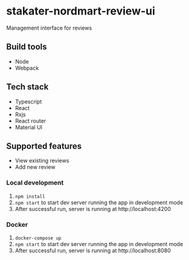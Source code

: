 # stakater-nordmart-review-ui
Management interface for reviews
 
## Build tools

- Node
- Webpack

## Tech stack

- Typescript
- React
- Rxjs
- React router
- Material UI

## Supported features

- View existing reviews
- Add new review

### Local development

1. `npm install`
2. `npm start` to start dev server running the app in development mode
2. After successful run, server is running at http://localhost:4200

### Docker

1. `docker-compose up`
2. `npm start` to start dev server running the app in development mode
3. After successful run, server is running at http://localhost:8080

